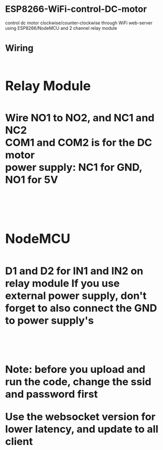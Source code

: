 # ESP8266-WiFi-control-DC-motor
control dc motor clockwise/counter-clockwise through WiFi web-server using ESP8266/NodeMCU and 2 channel relay module

**<h1>Wiring<h1/>**
  <h2>Relay Module<h2/>
    <h3>Wire NO1 to NO2, and NC1 and NC2<br/>
    COM1 and COM2 is for the DC motor<br/>
    power supply: NC1 for GND, NO1 for 5V<h3/><br/>
    
  <h2>NodeMCU<h2/>
    <h3>D1 and D2 for IN1 and IN2 on relay module
    If you use external power supply, don't forget to also connect the GND to power supply's<h3/><br/>
    
Note: before you upload and run the code, change the ssid and password first<br/>
      
Use the websocket version for lower latency, and update to all client
